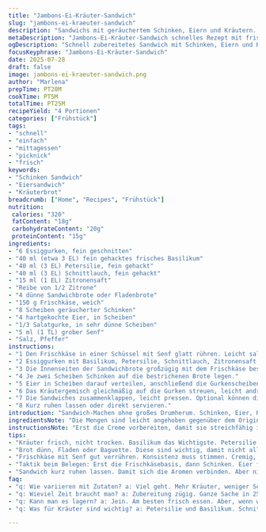 ```yaml
---
title: "Jambons-Ei-Kräuter-Sandwich"
slug: "jambons-ei-kraeuter-sandwich"
description: "Sandwichs mit geräuchertem Schinken, Eiern und Kräutern. 15 Minuten Vorbereitungszeit. Leicht modifizierte Zutatenmenge, frische Basilikumblätter, Petersilie statt Dill und etwas Zitronenabrieb für mehr Frische. Gurkenscheiben wechseln sich mit Eierscheiben im Sandwich ab. Frischkäse mit Kräutern als Basis. Hauch von Senf als Geschmacksgeber. Servierfertig in etwa 20 Minuten. Vier Portionen. Einfache, schnelle Mahlzeit mit Eiweiß und Frische. Mix aus französischem Stil und deutschen Zutaten. Für den Hungertod zwischendurch oder locker leichte Mahlzeit auf die Hand."
metaDescription: "Jambons-Ei-Kräuter-Sandwich schnelles Rezept mit frischen Kräutern und Räucherschinken. Perfekt für Mittagspause oder Picknick."
ogDescription: "Schnell zubereitetes Sandwich mit Schinken, Eiern und Kräutern. Ideal für unterwegs oder als leichte Mahlzeit."
focusKeyphrase: "Jambons-Ei-Kräuter-Sandwich"
date: 2025-07-28
draft: false
image: jambons-ei-kraeuter-sandwich.png
author: "Marlena"
prepTime: PT20M
cookTime: PT5M
totalTime: PT25M
recipeYield: "4 Portionen"
categories: ["Frühstück"]
tags:
- "schnell"
- "einfach"
- "mittagessen"
- "picknick"
- "frisch"
keywords:
- "Schinken Sandwich"
- "Eiersandwich"
- "Kräuterbrot"
breadcrumb: ["Home", "Recipes", "Frühstück"]
nutrition: 
 calories: "320"
 fatContent: "18g"
 carbohydrateContent: "20g"
 proteinContent: "15g"
ingredients:
- "6 Essiggurken, fein geschnitten"
- "40 ml (etwa 3 EL) fein gehacktes frisches Basilikum"
- "40 ml (3 EL) Petersilie, fein gehackt"
- "40 ml (3 EL) Schnittlauch, fein gehackt"
- "15 ml (1 EL) Zitronensaft"
- "Reibe von 1/2 Zitrone"
- "4 dünne Sandwichbrote oder Fladenbrote"
- "150 g Frischkäse, weich"
- "8 Scheiben geräucherter Schinken"
- "4 hartgekochte Eier, in Scheiben"
- "1/3 Salatgurke, in sehr dünne Scheiben"
- "5 ml (1 TL) grober Senf"
- "Salz, Pfeffer"
instructions:
- "1 Den Frischkäse in einer Schüssel mit Senf glatt rühren. Leicht salzen, pfeffern."
- "2 Essiggurken mit Basilikum, Petersilie, Schnittlauch, Zitronensaft und Zitronenabrieb vermischen. Gut durchziehen lassen. Abschmecken, eventuell nachsalzen."
- "3 Die Innenseiten der Sandwichbrote großzügig mit dem Frischkäse bestreichen."
- "4 Je zwei Scheiben Schinken auf die bestrichenen Brote legen."
- "5 Eier in Scheiben darauf verteilen, anschließend die Gurkenscheiben obenauf schichten."
- "6 Das Kräutergemisch gleichmäßig auf die Gurken streuen, leicht andrücken."
- "7 Die Sandwiches zusammenklappen, leicht pressen. Optional können die Sandwiches halbiert serviert werden."
- "8 Kurz ruhen lassen oder direkt servieren."
introduction: "Sandwich-Machen ohne großes Drumherum. Schinken, Eier, Kräuter. Schnell fertig, frisch und herzhaft. Frischkäse statt Butter, bisschen Senf rein, damit was knallt. Essiggurken nicht zu grob, fein geschnitten, damit sie nicht zu dominant sind. Sommerlich leicht, aber trotzdem sättigend. Für den Mittag, wenn’s schnell gehen soll, aber man nicht nur Snacks will. Die Kräuter frisch, nicht getrocknet, die machen den Unterschied. Basilikum gibt den Kick, Petersilie frische grüne Noten. Kein Dill diesmal, weil das hier eher mild bleiben soll. Leichte Zitronenfrische obendrauf. Perfekt für unterwegs, Büro oder ein Picknick. Brot darf dünn sein, eher Fladenbrot oder dünne Baguette-Scheiben. Frischkäse als Basis schafft Cremigkeit, kein zu scharfes Aroma, kein Kleckern."
ingredientsNote: "Die Mengen sind leicht angehoben gegenüber dem Original, für mehr Geschmack und Sättigung. Frischkäse weich, kann auch Ziegenfrischkäse sein, aber dann wird’s etwas kräftiger. Kräuter frisch schneiden, nicht zu lange vorher, damit sie ihr Aroma behalten. Basilikum ist wichtig, nicht wegzudenken. Petersilie gibt den grünen Frischekick, versieht das Sandwich mit mehr Tiefe. Schnittlauch macht’s rund. Essiggurken dürfen gern mild sein, nicht zu sauer. Gurke vom Typ Salatgurke, in hauchdünnen Scheiben, sorgt für Crunch. Zitronenabrieb macht die Mischung lebendig, Zitronensaft gleicht Süße und Säure aus. Senf rundet den Frischkäse ab, gibt leichte Schärfe, aber wird nicht dominiert. Schinken geräuchert, dünn geschnitten, für die herzhafte Note."
instructionsNote: "Erst die Creme vorbereiten, damit sie streichfähig ist und das Gemüse noch frisch bleibt. Kräutermischung gut vermischen und kurz ziehen lassen. Frischkäse mit Senf glatt rühren, nicht zu dünn, eher cremig-konsistent. Beim Belegen die Brote dünn bestreichen, sonst wird’s zu pampig. Schinken und Eier darauf verteilen, Gurke folgt, damit sie nicht zu viel Wasser abgibt und das Brot aufweicht. Kräutermischung zuletzt, verleiht Frische und Aroma. Sandwich dann schnell zusammenklappen. Leicht andrücken, damit alles hält. Nicht zu lange stehen lassen, sonst wird das Brot zu weich. Direkt essen oder maximal kurz in Folie eingepackt, damit nichts austrocknet. Halbieren für leichteren Biss."
tips:
- "Kräuter frisch, nicht trocken. Basilikum das Wichtigste. Petersilie für Frische. Schnittlauch rundet ab. Auch mehr möglich. Das bringt den Kick, die Vitalität."
- "Brot dünn, Fladen oder Baguette. Diese sind wichtig, damit nicht alles zu viel wird. Gurken auch dünn schneiden. Damit bleibt der Crunch. Keine matschigen Sandwiches."
- "Frischkäse mit Senf gut verrühren. Konsistenz muss stimmen. Cremig, aber nicht zu dünn. Dann lässt sich gut streichen und hält alles zusammen. Das ist entscheidend für ein gutes Sandwich."
- "Taktik beim Belegen: Erst die Frischkäsebasis, dann Schinken. Eier folgen, Gurke oben drauf. Nicht zu viel Wasser, damit Brot nicht schmiert. Kräuter zuletzt für den Frischekick."
- "Sandwich kurz ruhen lassen. Damit sich die Aromen verbinden. Aber nicht zu lange, sonst wird das Brot weich. Am besten gleich essen oder kurz einwickeln."
faq:
- "q: Wie variieren mit Zutaten? a: Viel geht. Mehr Kräuter, weniger Senf. Oder andere Brotsorten. Wie wäre es mit einem Kernsemmel? Sei kreativ, macht Spaß."
- "q: Wieviel Zeit braucht man? a: Zubereitung zügig. Ganze Sache in 25 Minuten fertig. In der Pause ideal. Schnelle Lösung, wenn's mal schnell gehen muss."
- "q: Kann man es lagern? a: Jein. Am besten frisch essen. Aber, wenn was übrig bleibt, dann Folie. Kühl lagern ist wichtig. Nicht zu lang stehen lassen."
- "q: Was für Kräuter sind wichtig? a: Petersilie und Basilikum. Schnittlauch für den Kick. Dill ist diesmal außen vor. Wichtig ist die Frische, nicht die Trockenheit."

---
```

